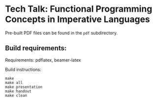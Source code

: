 Tech Talk: Functional Programming Concepts in Imperative Languages
==========================================

Pre-built PDF files can be found in the `pdf` subdirectory.


Build requirements:
-------------------

Requirements: pdflatex, beamer-latex

Build instructions:
```
make
make all
make presentation
make handout
make clean
```

